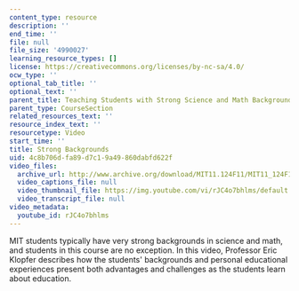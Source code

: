 ```yaml
---
content_type: resource
description: ''
end_time: ''
file: null
file_size: '4990027'
learning_resource_types: []
license: https://creativecommons.org/licenses/by-nc-sa/4.0/
ocw_type: ''
optional_tab_title: ''
optional_text: ''
parent_title: Teaching Students with Strong Science and Math Backgrounds
parent_type: CourseSection
related_resources_text: ''
resource_index_text: ''
resourcetype: Video
start_time: ''
title: Strong Backgrounds
uid: 4c8b706d-fa89-d7c1-9a49-860dabfd622f
video_files:
  archive_url: http://www.archive.org/download/MIT11.124F11/MIT11_124F11_Strong_Backgrounds_300k.mp4
  video_captions_file: null
  video_thumbnail_file: https://img.youtube.com/vi/rJC4o7bhlms/default.jpg
  video_transcript_file: null
video_metadata:
  youtube_id: rJC4o7bhlms
---
```


MIT students typically have very strong backgrounds in science and math, and students in this course are no exception. In this video, Professor Eric Klopfer describes how the students' backgrounds and personal educational experiences present both advantages and challenges as the students learn about education.

